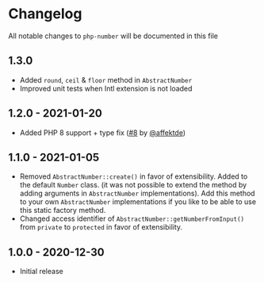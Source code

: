 # Changelog

All notable changes to `php-number` will be documented in this file

## 1.3.0
- Added `round`, `ceil` & `floor` method in `AbstractNumber`
- Improved unit tests when Intl extension is not loaded

## 1.2.0 - 2021-01-20
- Added PHP 8 support + type fix ([#8](https://github.com/madebybob/php-number/pull/8) by [@affektde](https://github.com/affektde))

## 1.1.0 - 2021-01-05
- Removed `AbstractNumber::create()` in favor of extensibility. Added to the default `Number` class.
(it was not possible to extend the method by adding arguments in `AbstractNumber` implementations).
Add this method to your own `AbstractNumber` implementations if you like to be able to use this static factory method.
- Changed access identifier of `AbstractNumber::getNumberFromInput()` from `private` to `protected` in favor of extensibility. 

## 1.0.0 - 2020-12-30
- Initial release
